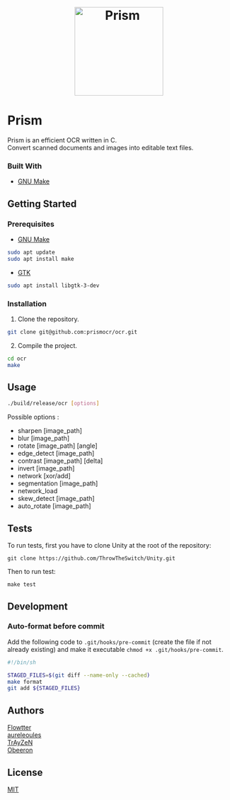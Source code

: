 <h1 align="center">
  <br>
  <img src="https://i.imgur.com/W85GUpg.png" alt="Prism" width="200">
</h1>

# Prism

Prism is an efficient OCR written in C.  
Convert scanned documents and images into editable text files.

### Built With

* [GNU Make](https://www.gnu.org/software/make/)

## Getting Started

### Prerequisites

* [GNU Make](https://www.gnu.org/software/make/)
```bash
sudo apt update
sudo apt install make
```

* [GTK](https://www.gtk.org/)
```bash
sudo apt install libgtk-3-dev
```

### Installation

1. Clone the repository.

```bash
git clone git@github.com:prismocr/ocr.git
```

2. Compile the project.

```bash
cd ocr
make
```

## Usage

```bash
./build/release/ocr [options]
```
Possible options :
* sharpen [image_path]
* blur [image_path]
* rotate [image_path] [angle]
* edge_detect [image_path]
* contrast [image_path] [delta]
* invert [image_path]
* network [xor/add]
* segmentation [image_path]
* network_load
* skew_detect [image_path]
* auto_rotate [image_path]

## Tests

To run tests, first you have to clone Unity at the root of the repository:
```
git clone https://github.com/ThrowTheSwitch/Unity.git
```

Then to run test:
```
make test
```

## Development
### Auto-format before commit
Add the following code to `.git/hooks/pre-commit` (create the file if not
already existing) and make it executable `chmod +x .git/hooks/pre-commit`.
```bash
#!/bin/sh

STAGED_FILES=$(git diff --name-only --cached)
make format
git add ${STAGED_FILES}
```

## Authors

[Flowtter](https://github.com/Flowtter)\
[aureleoules](https://github.com/aureleoules)\
[TrAyZeN](https://github.com/TrAyZeN)\
[Obeeron](https://github.com/Obeeron)

## License
[MIT](https://choosealicense.com/licenses/mit/)
